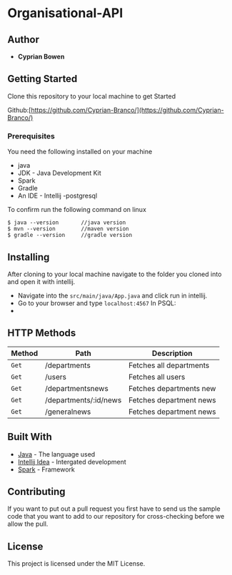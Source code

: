 # Organisational-API

## Author

* **Cyprian Bowen** 

## Getting Started

Clone this repository to your local machine to get Started

Github:[https://github.com/Cyprian-Branco/](https://github.com/Cyprian-Branco/)

### Prerequisites

You need the following installed on your machine
- java
- JDK - Java Development Kit
- Spark
- Gradle
- An IDE - Intellij
-postgresql



To confirm run the following command on linux
```
$ java --version       //java version
$ mvn --version        //maven version
$ gradle --version     //gradle version
```

## Installing

After cloning to your local machine navigate to the folder you cloned into and open it with intellij.
* Navigate into the ``` src/main/java/App.java ``` and click run in intellij.
* Go to your browser and type ``` localhost:4567 ```
In PSQL:
 *
## HTTP Methods

| Method | Path                  | Description               |
| ---    | ---                   | ---                       |
| `Get`  | /departments          | Fetches all departments   |
| `Get`  | /users                | Fetches all users         |
| `Get`  | /departmentsnews      | Fetches departments new   |
| `Get`  | /departments/:id/news | Fetches department news   |
| `Get`  | /generalnews          | Fetches department news   |
	
## Built With

* [Java](https://www.java.com/) - The language used
* [Intellij Idea](https://www.jetbrains.com/idea/) - Intergated development
* [Spark]() - Framework


## Contributing
If you want to put out a pull request you first have to send us the sample code that you want to add to our repository for cross-checking before we allow the pull.

## License

This project is licensed under the MIT License. 
